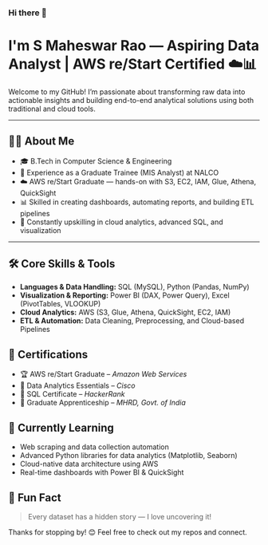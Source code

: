 ### Hi there 👋  
# I'm S Maheswar Rao — Aspiring Data Analyst | AWS re/Start Certified ☁️📊

Welcome to my GitHub! I’m passionate about transforming raw data into actionable insights and building end-to-end analytical solutions using both traditional and cloud tools.  

---

## 🧑‍💻 About Me

- 🎓 B.Tech in Computer Science & Engineering  
- 💼 Experience as a Graduate Trainee (MIS Analyst) at NALCO  
- ☁️ AWS re/Start Graduate — hands-on with S3, EC2, IAM, Glue, Athena, QuickSight  
- 📊 Skilled in creating dashboards, automating reports, and building ETL pipelines  
- 🚀 Constantly upskilling in cloud analytics, advanced SQL, and visualization

---

## 🛠️ Core Skills & Tools

- **Languages & Data Handling:** SQL (MySQL), Python (Pandas, NumPy)  
- **Visualization & Reporting:** Power BI (DAX, Power Query), Excel (PivotTables, VLOOKUP)  
- **Cloud Analytics:** AWS (S3, Glue, Athena, QuickSight, EC2, IAM)  
- **ETL & Automation:** Data Cleaning, Preprocessing, and Cloud-based Pipelines

## 📜 Certifications

- 🏆 AWS re/Start Graduate – *Amazon Web Services*  
- 🧠 Data Analytics Essentials – *Cisco*  
- 🧮 SQL Certificate – *HackerRank*  
- 📄 Graduate Apprenticeship – *MHRD, Govt. of India*



## 🌱 Currently Learning

- Web scraping and data collection automation  
- Advanced Python libraries for data analytics (Matplotlib, Seaborn)  
- Cloud-native data architecture using AWS  
- Real-time dashboards with Power BI & QuickSight


## 📌 Fun Fact

> Every dataset has a hidden story — I love uncovering it!

Thanks for stopping by! 😊 Feel free to check out my repos and connect.


